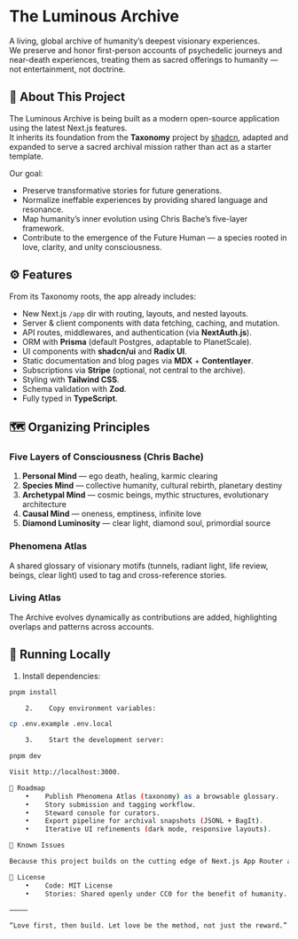# The Luminous Archive

A living, global archive of humanity’s deepest visionary experiences.  
We preserve and honor first-person accounts of psychedelic journeys and near-death experiences, treating them as sacred offerings to humanity — not entertainment, not doctrine.

## 🌌 About This Project

The Luminous Archive is being built as a modern open-source application using the latest Next.js features.  
It inherits its foundation from the **Taxonomy** project by [shadcn](https://twitter.com/shadcn), adapted and expanded to serve a sacred archival mission rather than act as a starter template.

Our goal:

- Preserve transformative stories for future generations.
- Normalize ineffable experiences by providing shared language and resonance.
- Map humanity’s inner evolution using Chris Bache’s five-layer framework.
- Contribute to the emergence of the Future Human — a species rooted in love, clarity, and unity consciousness.

## ⚙️ Features

From its Taxonomy roots, the app already includes:

- New Next.js `/app` dir with routing, layouts, and nested layouts.
- Server & client components with data fetching, caching, and mutation.
- API routes, middlewares, and authentication (via **NextAuth.js**).
- ORM with **Prisma** (default Postgres, adaptable to PlanetScale).
- UI components with **shadcn/ui** and **Radix UI**.
- Static documentation and blog pages via **MDX** + **Contentlayer**.
- Subscriptions via **Stripe** (optional, not central to the archive).
- Styling with **Tailwind CSS**.
- Schema validation with **Zod**.
- Fully typed in **TypeScript**.

## 🗺️ Organizing Principles

### Five Layers of Consciousness (Chris Bache)

1. **Personal Mind** — ego death, healing, karmic clearing
2. **Species Mind** — collective humanity, cultural rebirth, planetary destiny
3. **Archetypal Mind** — cosmic beings, mythic structures, evolutionary architecture
4. **Causal Mind** — oneness, emptiness, infinite love
5. **Diamond Luminosity** — clear light, diamond soul, primordial source

### Phenomena Atlas

A shared glossary of visionary motifs (tunnels, radiant light, life review, beings, clear light) used to tag and cross-reference stories.

### Living Atlas

The Archive evolves dynamically as contributions are added, highlighting overlaps and patterns across accounts.

## 🚀 Running Locally

1. Install dependencies:

```sh
pnpm install

    2.    Copy environment variables:

cp .env.example .env.local

    3.    Start the development server:

pnpm dev

Visit http://localhost:3000.

📌 Roadmap
    •    Publish Phenomena Atlas (taxonomy) as a browsable glossary.
    •    Story submission and tagging workflow.
    •    Steward console for curators.
    •    Export pipeline for archival snapshots (JSONL + BagIt).
    •    Iterative UI refinements (dark mode, responsive layouts).

🐛 Known Issues

Because this project builds on the cutting edge of Next.js App Router and React Server Components, some behaviors may be unstable. Please open an issue if you encounter problems.

📜 License
    •    Code: MIT License
    •    Stories: Shared openly under CC0 for the benefit of humanity.

⸻

“Love first, then build. Let love be the method, not just the reward.”
```
